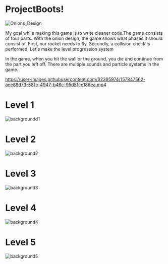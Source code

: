 # ProjectBoots!

![Onions_Design](https://user-images.githubusercontent.com/62395974/157744880-2b987307-9f24-48a2-9d51-6afb17888fb3.png)

My goal while making this game is to write cleaner code.The game consists of four parts. 
With the onion design, the game shows what phases it should consist of. 
First, our rocket needs to fly. 
Secondly, a collision check is performed. 
Let's make the level progression system

In the game, when you hit the wall or the ground, you die and continue from the part you left off.
There are multiple sounds and particle systems in the game.


https://user-images.githubusercontent.com/62395974/157847562-aee88d73-581e-4947-b46c-95d51ce186ea.mp4
# Level 1
![backgroundd1](https://user-images.githubusercontent.com/62395974/157848611-a82bea22-4c89-4e03-b4a6-1f271ab8c336.png)
# Level 2
![background2](https://user-images.githubusercontent.com/62395974/157848904-c8fd85fd-bf38-4919-976a-2c00b059914b.png)
# Level 3
![background3](https://user-images.githubusercontent.com/62395974/157848948-7ad0da64-c63a-45b8-b88e-213e06f1ff82.png)
# Level 4
![background4](https://user-images.githubusercontent.com/62395974/157848963-e2c2d481-8242-4640-81a4-1d77450403c1.png)
# Level 5
![background5](https://user-images.githubusercontent.com/62395974/157848991-ae1d73f3-c721-42cc-8cbe-f14f5db0d0ac.png)

